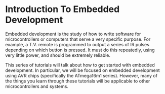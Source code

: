 # Introduction To Embedded Development

Embedded development is the study of how to write software for microcontrollers or computers that serve a very specific purpose.
For example, a T.V. remote is programmed to output a series of IR pulses depending on which button is pressed.
It must do this repeatedly, using very little power, and should be extremely reliable.

This series of tutorials will talk about how to get started with embedded development.
In particular, we will be focused on embedded development using AVR chips (specifically the ATmega16m1 series). 
However, many of the things you learn through these tutorials will be applicable to other microcontrollers and systems.
